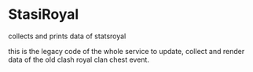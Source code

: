 # StasiRoyal
collects and prints data of statsroyal

  this is the legacy code of the whole service to update, collect
  and render data of the old clash royal clan chest event.
